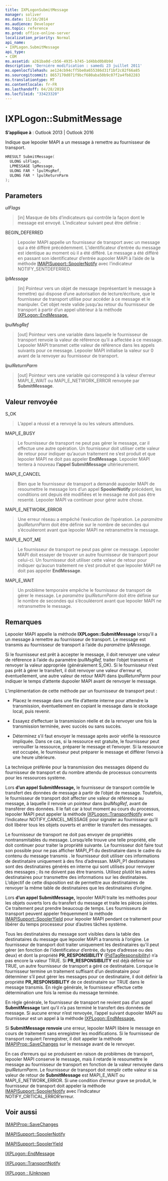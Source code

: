 ```yaml
---
title: IXPLogonSubmitMessage
manager: soliver
ms.date: 11/16/2014
ms.audience: Developer
ms.topic: reference
ms.prod: office-online-server
localization_priority: Normal
api_name:
- IXPLogon.SubmitMessage
api_type:
- COM
ms.assetid: a261ba0d-cb56-4935-b745-1d4bbd0b8b9d
description: 'Derniére modification : samedi 23 juillet 2011'
ms.openlocfilehash: ae124cb94cff5be0a655386d31f1bf2c82f66a85
ms.sourcegitcommit: 8657170d071f9bcf680aba50b9c07f2a4fb82283
ms.translationtype: MT
ms.contentlocale: fr-FR
ms.lasthandoff: 04/28/2019
ms.locfileid: "33423320"
---
```

# <a name="ixplogonsubmitmessage"></a>IXPLogon::SubmitMessage

  
  
**S’applique à** : Outlook 2013 | Outlook 2016 
  
Indique que lepooler MAPI a un message à remettre au fournisseur de transport.
  
```cpp
HRESULT SubmitMessage(
  ULONG ulFlags,
  LPMESSAGE lpMessage,
  ULONG FAR * lpulMsgRef,
  ULONG FAR * lpulReturnParm
);
```

## <a name="parameters"></a>Parameters

 _ulFlags_
  
> [in] Masque de bits d’indicateurs qui contrôle la façon dont le message est envoyé. L’indicateur suivant peut être définie :
    
BEGIN_DEFERRED 
  
> Lepooler MAPI appelle un fournisseur de transport avec un message qui a été différé précédemment. L’identificateur d’entrée du message est identique au moment où il a été différé. Le message a été différé en passant son identificateur d’entrée aupooler MAPI à l’aide de la méthode [IMAPISupport::SpoolerNotify](imapisupport-spoolernotify.md) avec l’indicateur NOTIFY_SENTDEFERRED. 
    
 _lpMessage_
  
> [in] Pointeur vers un objet de message (représentant le message à remettre) qui dispose d’une autorisation de lecture/écriture, que le fournisseur de transport utilise pour accéder à ce message et le manipuler. Cet objet reste valide jusqu’au retour du fournisseur de transport à partir d’un appel ultérieur à la méthode [IXPLogon::EndMessage.](ixplogon-endmessage.md) 
    
 _lpulMsgRef_
  
> [out] Pointeur vers une variable dans laquelle le fournisseur de transport renvoie la valeur de référence qu’il a affectée à ce message. Lepooler MAPI transmet cette valeur de référence dans les appels suivants pour ce message. Lepooler MAPI initialise la valeur sur 0 avant de la renvoyer au fournisseur de transport.
    
 _lpulReturnParm_
  
> [out] Pointeur vers une variable qui correspond à la valeur d’erreur MAPI_E_WAIT ou MAPI_E_NETWORK_ERROR renvoyée par **SubmitMessage**.
    
## <a name="return-value"></a>Valeur renvoyée

S_OK 
  
> L’appel a réussi et a renvoyé la ou les valeurs attendues.
    
MAPI_E_BUSY 
  
> Le fournisseur de transport ne peut pas gérer le message, car il effectue une autre opération. Un fournisseur doit utiliser cette valeur de retour pour indiquer qu’aucun traitement ne s’est produit et que lepooler MAPI ne doit pas appeler **EndMessage**. Lepooler MAPI tentera à nouveau **l’appel SubmitMessage** ultérieurement. 
    
MAPI_E_CANCEL 
  
> Bien que le fournisseur de transport a demandé aupooler MAPI de resoumettre le message lors d’un appel **SpoolerNotify** précédent, les conditions ont depuis été modifiées et le message ne doit pas être resenté. Lepooler MAPI va continuer pour gérer autre chose. 
    
MAPI_E_NETWORK_ERROR 
  
> Une erreur réseau a empêché l’exécution de l’opération. Le  _paramètre lpulReturnParm_ doit être définie sur le nombre de secondes qui s’écouléeront avant que lepooler MAPI ne retransmettre le message. 
    
MAPI_E_NOT_ME 
  
> Le fournisseur de transport ne peut pas gérer ce message. Lepooler MAPI doit essayer de trouver un autre fournisseur de transport pour celui-ci. Un fournisseur doit utiliser cette valeur de retour pour indiquer qu’aucun traitement ne s’est produit et que lepooler MAPI ne doit pas appeler **EndMessage**.
    
MAPI_E_WAIT 
  
> Un problème temporaire empêche le fournisseur de transport de gérer le message. Le  _paramètre lpulReturnParm_ doit être définie sur le nombre de secondes qui s’écouléeront avant que lepooler MAPI ne retransmettre le message. 
    
## <a name="remarks"></a>Remarques

Lepooler MAPI appelle la méthode **IXPLogon::SubmitMessage** lorsqu’il a un message à remettre au fournisseur de transport. Le message est transmis au fournisseur de transport à l’aide du _paramètre lpMessage._ 
  
Si le fournisseur est prêt à accepter le message, il doit renvoyer une valeur de référence à l’aide du paramètre  _lpulMsgRef,_ traiter l’objet transmis et renvoyer la valeur appropriée (généralement S_OK). Si le fournisseur n’est pas prêt à gérer le transfert, il doit renvoyer une valeur d’erreur et, éventuellement, une autre valeur de retour MAPI dans  _lpulReturnParm_ pour indiquer le temps d’attente dupooler MAPI avant de renvoyer le message. 
  
L’implémentation de cette méthode par un fournisseur de transport peut :
  
- Placez le message dans une file d’attente interne pour attendre la transmission, éventuellement en copiant le message dans le stockage local, puis revenir.
    
- Essayez d’effectuer la transmission réelle et de la renvoyer une fois la transmission terminée, avec succès ou sans succès.
    
- Déterminez s’il faut envoyer le message après avoir vérifié la ressource impliquée. Dans ce cas, si la ressource est gratuite, le fournisseur peut verrouiller la ressource, préparer le message et l’envoyer. Si la ressource est occupée, le fournisseur peut préparer le message et différer l’envoi à une heure ultérieure.
    
La technique préférée pour la transmission des messages dépend du fournisseur de transport et du nombre attendu de processus concurrents pour les ressources système. 
  
Lors **d’un appel SubmitMessage,** le fournisseur de transport contrôle le transfert des données de message à partir de l’objet de message. Toutefois, le fournisseur de transport doit affecter une valeur de référence au message, à laquelle il renvoie un pointeur dans  _lpulMsgRef_, avant de transférer des données. Il le fait car à tout moment au cours du processus, lepooler MAPI peut appeler la méthode [IXPLogon::TransportNotify](ixplogon-transportnotify.md) avec l’indicateur NOTIFY_CANCEL_MESSAGE pour signaler au fournisseur qu’il doit libérer tous les objets ouverts et arrêter le transfert des messages. 
  
Le fournisseur de transport ne doit pas envoyer de propriétés nontransmitables du message. Lorsqu’elle trouve une telle propriété, elle doit continuer pour traiter la propriété suivante. Le fournisseur doit faire tout son possible pour ne pas afficher MAPI_P1 du destinataire dans le cadre du contenu du message transmis . le fournisseur doit utiliser ces informations de destinataire uniquement à des fins d’adressan. MAPI_P1 destinataires sont des destinataires générés en interne qui sont utilisés pour renvoyer des messages ; ils ne doivent pas être transmis. Utilisez plutôt les autres destinataires pour transmettre des informations sur les destinataires. L’objectif de cette disposition est de permettre aux destinataires de renvoyer la même table de destinataires que les destinataires d’origine.
  
Lors **d’un appel SubmitMessage,** lepooler MAPI traite les méthodes pour les objets ouverts lors du transfert du message et traite les pièces jointes. Ce traitement peut prendre beaucoup de temps. Les fournisseurs de transport peuvent appeler fréquemment la méthode [IMAPISupport::SpoolerYield](imapisupport-spooleryield.md) pour lepooler MAPI pendant ce traitement pour libérer du temps processeur pour d’autres tâches système. 
  
Tous les destinataires du message sont visibles dans la table des destinataires du message que lepooler MAPI a transmis à l’origine. Le fournisseur de transport doit traiter uniquement les destinataires qu’il peut gérer (en fonction de l’identificateur d’entrée, du type d’adresse ou des deux) et dont la propriété **PR_RESPONSIBILITY** ([PidTagResponsibility](pidtagresponsibility-canonical-property.md)) n’a pas encore la valeur TRUE. Si **PR_RESPONSIBILITY** est déjà définie sur TRUE, un autre fournisseur de transport a géré ce destinataire. Lorsque le fournisseur termine un traitement suffisant d’un destinataire pour déterminer s’il peut gérer les messages pour ce destinataire, il doit définir la propriété **PR_RESPONSIBILITY** de ce destinataire sur TRUE dans le message transmis. En règle générale, le fournisseur effectue cette détermination une fois la remise du message terminée. 
  
En règle générale, le fournisseur de transport ne revient pas d’un appel **SubmitMessage** tant qu’il n’a pas terminé le transfert des données de message. Si aucune erreur n’est renvoyée, l’appel suivant dupooler MAPI au fournisseur est un appel à la méthode [IXPLogon::EndMessage.](ixplogon-endmessage.md) 
  
Si **SubmitMessage renvoie** une erreur, lepooler MAPI libère le message en cours de traitement sans enregistrer les modifications. Si le fournisseur de transport requiert l’enregistrer, il doit appeler la méthode [IMAPIProp::SaveChanges](imapiprop-savechanges.md) sur le message avant de le renvoyer. 
  
En cas d’erreurs qui se produisent en raison de problèmes de transport, lepooler MAPI conserve le message, mais il retarde le resoumettre le message au fournisseur de transport en fonction de la valeur renvoyée dans  _lpulReturnParm_. Le fournisseur de transport doit remplir cette valeur si sa valeur de retour de **SubmitMessage** est MAPI_E_WAIT ou MAPI_E_NETWORK_ERROR. Si une condition d’erreur grave se produit, le fournisseur de transport doit appeler la méthode [IMAPISupport::SpoolerNotify](imapisupport-spoolernotify.md) avec l’indicateur NOTIFY_CRITICAL_ERROR’erreur. 
  
## <a name="see-also"></a>Voir aussi



[IMAPIProp::SaveChanges](imapiprop-savechanges.md)
  
[IMAPISupport::SpoolerNotify](imapisupport-spoolernotify.md)
  
[IMAPISupport::SpoolerYield](imapisupport-spooleryield.md)
  
[IXPLogon::EndMessage](ixplogon-endmessage.md)
  
[IXPLogon::TransportNotify](ixplogon-transportnotify.md)
  
[IXPLogon : IUnknown](ixplogoniunknown.md)

